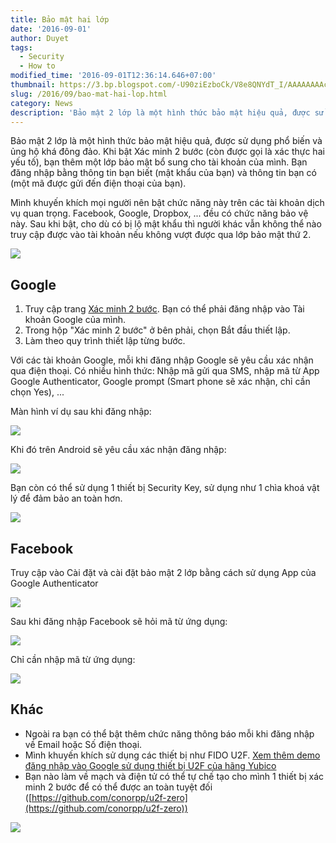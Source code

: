 ```yaml
---
title: Bảo mật hai lớp
date: '2016-09-01'
author: Duyet
tags:
  - Security
  - How to
modified_time: '2016-09-01T12:36:14.646+07:00'
thumbnail: https://3.bp.blogspot.com/-U90ziEzboCk/V8e8QNYdT_I/AAAAAAAAcq4/2utzWI8wLTsV5OLn9I2Hwevtb0FdbvwFgCK4B/s1600/FIDO-Yubico-YubiKeys-GfW-blog-845x321.png
slug: /2016/09/bao-mat-hai-lop.html
category: News
description: 'Bảo mật 2 lớp là một hình thức bảo mật hiệu quả, được sử dụng phổ biến và ủng hộ khá đông đảo. Khi bật Xác minh 2 bước (còn được gọi là xác thực hai yếu tố), bạn thêm một lớp bảo mật bổ sung cho tài khoản của mình. Bạn đăng nhập bằng thông tin bạn biết (mật khẩu của bạn) và thông tin bạn có (một mã được gửi đến điện thoại của bạn).'
---
```


Bảo mật 2 lớp là một hình thức bảo mật hiệu quả, được sử dụng phổ biến và ủng hộ khá đông đảo.
Khi bật Xác minh 2 bước (còn được gọi là xác thực hai yếu tố), bạn thêm một lớp bảo mật bổ sung cho tài khoản của mình. Bạn đăng nhập bằng thông tin bạn biết (mật khẩu của bạn) và thông tin bạn có (một mã được gửi đến điện thoại của bạn).

Mình khuyến khích mọi người nên bật chức năng này trên các tài khoản dịch vụ quan trọng. Facebook, Google, Dropbox, ... đều có chức năng bảo vệ này. Sau khi bật, cho dù có bị lộ mật khẩu thì người khác vẫn không thể nào truy cập được vào tài khoản nếu không vượt được qua lớp bảo mật thứ 2.

[![](https://3.bp.blogspot.com/-U90ziEzboCk/V8e8QNYdT_I/AAAAAAAAcq4/2utzWI8wLTsV5OLn9I2Hwevtb0FdbvwFgCK4B/s1600/FIDO-Yubico-YubiKeys-GfW-blog-845x321.png)](https://blog.duyet.net/2016/09/bao-mat-hai-lop.html)

## Google

1. Truy cập trang [Xác minh 2 bước](http://accounts.google.com/SmsAuthConfig). Bạn có thể phải đăng nhập vào Tài khoản Google của mình.
2. Trong hộp "Xác minh 2 bước" ở bên phải, chọn Bắt đầu thiết lập.
3. Làm theo quy trình thiết lập từng bước.

Với các tài khoản Google, mỗi khi đăng nhập Google sẽ yêu cầu xác nhận qua điện thoại. Có nhiều hình thức: Nhập mã gửi qua SMS, nhập mã từ App Google Authenticator, Google prompt (Smart phone sẽ xác nhận, chỉ cần chọn Yes), ...

Màn hình ví dụ sau khi đăng nhập:

![](https://2.bp.blogspot.com/-JHfezau6hDY/V8exn-J5a0I/AAAAAAAAcpU/o1Rr8W2NBrkqB3oBu1afSweCboipVIIzQCK4B/s1600/Screen%2BShot%2B2016-09-01%2Bat%2B11.32.03%2BAM.png)

Khi đó trên Android sẽ yêu cầu xác nhận đăng nhập:

![](https://4.bp.blogspot.com/-Yg_ZM1xSMKA/V8e3zHqGy9I/AAAAAAAAcpw/pkjuXcXH1lkC3kzFz6nk0ZK59sitjc8pwCK4B/s640/Screenshot_2016-09-01-11-32-18-672_com.google.android.gms.png)

Bạn còn có thể sử dụng 1 thiết bị Security Key, sử dụng như 1 chìa khoá vật lý để đảm bảo an toàn hơn.

[
](https://3.bp.blogspot.com/-U90ziEzboCk/V8e8QNYdT_I/AAAAAAAAcq4/2utzWI8wLTsV5OLn9I2Hwevtb0FdbvwFgCK4B/s1600/FIDO-Yubico-YubiKeys-GfW-blog-845x321.png)![](https://2.bp.blogspot.com/-2cvBm1URfuI/V8e4JUrL1zI/AAAAAAAAcp4/XRREvMQyFiMVnkQjP7BvceESkb8MIib_wCK4B/s1600/Screen%2BShot%2B2016-09-01%2Bat%2B12.09.44%2BPM.png)

## Facebook

Truy cập vào Cài đặt và cài đặt bảo mật 2 lớp bằng cách sử dụng App của Google Authenticator

[![](https://2.bp.blogspot.com/-OJiN9gcTDUw/V8e5b8j9CAI/AAAAAAAAcqA/QiWGdyJePnUZPS93Yl1tQlfLLfxdxtA7wCK4B/s1600/Screen%2BShot%2B2016-09-01%2Bat%2B12.13.00%2BPM.png)](https://2.bp.blogspot.com/-OJiN9gcTDUw/V8e5b8j9CAI/AAAAAAAAcqA/QiWGdyJePnUZPS93Yl1tQlfLLfxdxtA7wCK4B/s1600/Screen%2BShot%2B2016-09-01%2Bat%2B12.13.00%2BPM.png)

Sau khi đăng nhập Facebook sẽ hỏi mã từ ứng dụng:

![](https://3.bp.blogspot.com/-aYlf0-QB36k/V8e5mh6LheI/AAAAAAAAcqI/3c4nTgQCoxwp74CK8Ku-HkKlrKQayTHMQCK4B/s1600/Screen%2BShot%2B2016-09-01%2Bat%2B12.10.36%2BPM.png)

Chỉ cần nhập mã từ ứng dụng:

![](https://1.bp.blogspot.com/-5ubl9jHz5kM/V8e76c7Kp7I/AAAAAAAAcqs/Gn-QVu6fXoMhHfx8z3QseIx9AglO7T5TwCK4B/s640/Screenshot_2016-09-01-12-11-03-366_com.google.android.apps.authenticator2.png)

## Khác

- Ngoài ra bạn có thể bật thêm chức năng thông báo mỗi khi đăng nhập về Email hoặc Số điện thoại.
- Mình khuyến khích sử dụng các thiết bị như FIDO U2F. [Xem thêm demo đăng nhập vào Google sử dụng thiết bị U2F của hãng Yubico](https://www.youtube.com/watch?annotation_id=annotation_1845157061&feature=iv&src_vid=BXN7-Wn1Hy4&v=LeTkw6kmlzg)
- Bạn nào làm về mạch và điện tử có thể tự chế tạo cho mình 1 thiết bị xác minh 2 bước để có thể được an toàn tuyệt đối ([https://github.com/conorpp/u2f-zero](https://github.com/conorpp/u2f-zero))

[![](https://4.bp.blogspot.com/-ig8MqVNAnTw/V8e9Tb-NpwI/AAAAAAAAcrM/AkKDZQBQVj0U6Z4tgScGLyRJTYBWRWscwCK4B/s640/687474703a2f2f692e696d6775722e636f6d2f6451706f3977432e6a7067.jpeg)](https://4.bp.blogspot.com/-ig8MqVNAnTw/V8e9Tb-NpwI/AAAAAAAAcrM/AkKDZQBQVj0U6Z4tgScGLyRJTYBWRWscwCK4B/s1600/687474703a2f2f692e696d6775722e636f6d2f6451706f3977432e6a7067.jpeg)
